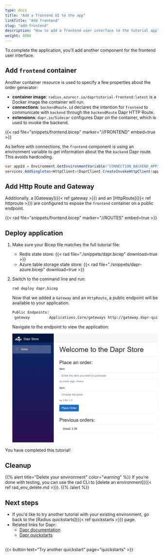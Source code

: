 ```yaml
---
type: docs
title: "Add a frontend UI to the app"
linkTitle: "Add frontend"
slug: "add-frontend"
description: "How to add a frontend user interface to the tutorial application"
weight: 4000
---
```


To complete the application, you'll add another component for the frontend user interface.

## Add `frontend` container

Another container resource is used to specify a few properties about the order generator:

- **container image**: `radius.azurecr.io/daprtutorial-frontend:latest` is a Docker image the container will run.
- **connections**: `backendRoute.id` declares the intention for `frontend` to communicate with `backend` through the `backendRoute` Dapr HTTP Route.
- **extensions**: `dapr.io/Sidecar` configures Dapr on the container, which is used to invoke the backend.

{{< rad file="snippets/frontend.bicep" marker="//FRONTEND" embed=true >}}

As before with connections, the `frontend` component is using an environment variable to get information about the the `backend` Dapr route. This avoids hardcoding.

```C#
var appId = Environment.GetEnvironmentVariable("CONNECTION_BACKEND_APPID");
services.AddSingleton<HttpClient>(DaprClient.CreateInvokeHttpClient(appId));
```

## Add Http Route and Gateway

Additionally, a [Gateway]({{< ref gateway >}}) and an [HttpRoute]({{< ref httproute >}}) are configured to expose the `frontend` container on a public endpoint.

{{< rad file="snippets/frontend.bicep" marker="//ROUTES" embed=true >}}
  
## Deploy application

1. Make sure your Bicep file matches the full tutorial file:

   - Redis state store: {{< rad file="./snippets/dapr.bicep" download=true >}}
   - Azure table storage state store: {{< rad file="./snippets/dapr-azure.bicep" download=true >}}

1. Switch to the command line and run:

   ```sh
   rad deploy dapr.bicep
   ```

   Now that we added a `Gateway` and an `HttpRoute`, a public endpoint will be available to your application.

   ```sh
   Public Endpoints:
    gateway         Applications.Core/gateways http://gateway.dapr-quickstart.<IP>.nip.io
   ```

   Navigate to the endpoint to view the application:

   <img src="frontend.png" alt="Screenshot of frontend application" width=500 >

You have completed this tutorial!

## Cleanup

{{% alert title="Delete your environment" color="warning" %}}
If you're done with testing, you can use the rad CLI to [delete an environment]({{< ref rad_env_delete.md >}}).
{{% /alert %}}

## Next steps

- If you'd like to try another tutorial with your existing environment, go back to the [Radius quickstarts]({{< ref quickstarts >}}) page.
- Related links for Dapr:
  - [Dapr documentation](https://docs.dapr.io/)
  - [Dapr quickstarts](https://github.com/dapr/quickstarts/tree/v1.0.0/hello-world)

<br>{{< button text="Try another quickstart" page="quickstarts" >}}
